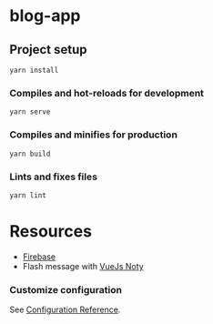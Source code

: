 # blog-app

## Project setup
```
yarn install
```

### Compiles and hot-reloads for development
```
yarn serve
```

### Compiles and minifies for production
```
yarn build
```

### Lints and fixes files
```
yarn lint
```

# Resources

* [Firebase](https://console.firebase.google.com/project/vueblogdemo-f9ff7/authentication/users)
* Flash message with [VueJs Noty](https://github.com/renoguyon/vuejs-noty)

### Customize configuration
See [Configuration Reference](https://cli.vuejs.org/config/).
